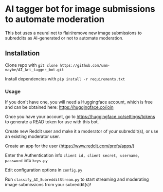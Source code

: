 # AI tagger bot for image submissions to automate moderation

This bot uses a neural net to flair/remove new image submissions to subreddits as AI-generated or not to automate moderation.

## Installation

Clone repo with `git clone https://github.com/umm-maybe/AI_Art_tagger_bot.git`

Install dependencies with `pip install -r requirements.txt`

### Usage

If you don't have one, you will need a Huggingface account, which is free and can be obtained here: https://huggingface.co/join

Once you have your account, go to https://huggingface.co/settings/tokens to generate a READ token for use with this bot.

Create new Reddit user and make it a moderator of your subreddit(s), or use an existing moderator user.

Create an app for the user (https://www.reddit.com/prefs/apps/)

Enter the Authentication info `client id, client secret, username, password` into `keys.py`

Edit configuration options in `config.py`

Run `classify_AI_SubredditStream.py` to start streaming and moderating image submissions from your subreddit(s)!
